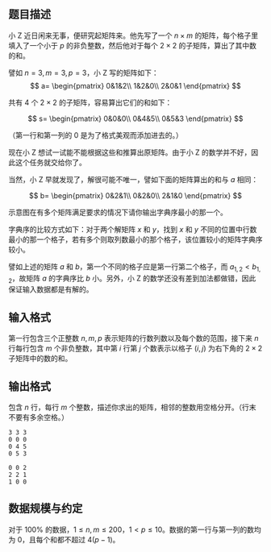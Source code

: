 ## 题目描述

小 Z 近日闲来无事，便研究起矩阵来。他先写了一个 $n\times m$ 的矩阵，每个格子里填入了一个小于 $p$ 的非负整数，然后他对于每个 $2\times 2$ 的子矩阵，算出了其中数的和。

譬如 $n=3, m=3, p=3$，小 Z 写的矩阵如下：
$$
a=
\begin{pmatrix}
0&1&2\\
1&2&0\\
2&0&1
\end{pmatrix}
$$

共有 $4$ 个 $2\times 2$ 的子矩阵，容易算出它们的和如下：

$$
s=
\begin{pmatrix}
0&0&0\\
0&4&5\\
0&5&3
\end{pmatrix}
$$

（第一行和第一列的 $0$ 是为了格式美观而添加进去的。）

现在小 Z 想试一试能不能根据这些和推算出原矩阵。由于小 Z 的数学并不好，因此这个任务就交给你了。

当然，小 Z 早就发现了，解很可能不唯一，譬如下面的矩阵算出的和与 $a$ 相同：

$$
b=
\begin{pmatrix}
0&2&1\\
0&2&0\\
2&1&0
\end{pmatrix}
$$

示意图在有多个矩阵满足要求的情况下请你输出字典序最小的那一个。

字典序的比较方式如下：对于两个解矩阵 $x$ 和 $y$，找到 $x$ 和 $y$ 不同的位置中行数最小的那一个格子，若有多个则取列数最小的那个格子，该位置较小的矩阵字典序较小。

譬如上述的矩阵 $a$ 和 $b$，第一个不同的格子应是第一行第二个格子，而 $a_{1,2} < b_{1,2}$，故矩阵 $a$ 的字典序比 $b$ 小。另外，小 Z 的数学还没有差到加法都做错，因此保证输入数据都是有解的。

## 输入格式

第一行包含三个正整数 $n,m,p$ 表示矩阵的行数列数以及每个数的范围，接下来 $n$ 行每行包含 $m$ 个非负整数，其中第 $i$ 行第 $j$ 个数表示以格子 $(i,j)$ 为右下角的 $2 \times 2$ 子矩阵中的数的和。

## 输出格式

包含 $n$ 行，每行 $m$ 个整数，描述你求出的矩阵，相邻的整数用空格分开。（行末不要有多余空格。）

```input1
3 3 3
0 0 0
0 4 5
0 5 3
```
```output1
0 0 2
2 2 1
1 0 0
```

## 数据规模与约定

对于 $100\%$ 的数据，$1 \leq n,m \leq 200$，$1 < p \leq 10$。数据的第一行与第一列的数均为 $0$，且每个和都不超过 $4(p-1)$。